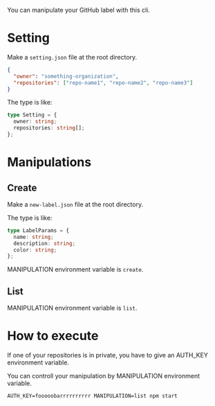 You can manipulate your GitHub label with this cli.

# Setting

Make a `setting.json` file at the root directory.

```json
{
  "owner": "something-organization",
  "repositories": ["repo-name1", "repo-name2", "repo-name3"]
}
```

The type is like:

```typescript
type Setting = {
  owner: string;
  repositories: string[];
};
```

# Manipulations

## Create

Make a `new-label.json` file at the root directory.

The type is like:

```typescript
type LabelParams = {
  name: string;
  description: string;
  color: string;
};
```

MANIPULATION environment variable is `create`.

## List

MANIPULATION environment variable is `list`.

# How to execute

If one of your repositories is in private, you have to give an AUTH_KEY environment variable.

You can controll your manipulation by MANIPULATION environment variable.

```
AUTH_KEY=fooooobarrrrrrrrrr MANIPULATION=list npm start
```
